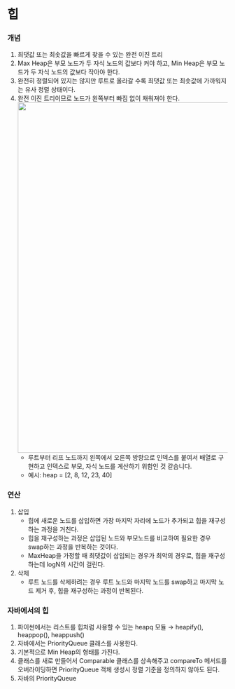 # 힙
### 개념
1. 최댓값 또는 최솟값을 빠르게 찾을 수 있는 완전 이진 트리
2. Max Heap은 부모 노드가 두 자식 노드의 값보다 커야 하고, Min Heap은 부모 노드가 두 자식 노드의 값보다 작아야 한다.
3. 완전히 정렬되어 있지는 않지만 루트로 올라갈 수록 최댓값 또는 최솟값에 가까워지는 유사 정렬 상태이다.
4. 완전 이진 트리이므로 노드가 왼쪽부터 빠짐 없이 채워져야 한다.
    <img src="https://github.com/lizuAg/Algorithm-high/assets/87467801/4aed46aa-b957-40a8-a252-9a880b1a9baf" width=800>
    * 루트부터 리프 노드까지 왼쪽에서 오른쪽 방향으로 인덱스를 붙여서 배열로 구현하고 인덱스로 부모, 자식 노드를 계산하기 위함인 것 같습니다.
    * 예시: heap = [2, 8, 12, 23, 40]

### 연산
1. 삽입
   - 힙에 새로운 노드를 삽입하면 가장 마지막 자리에 노드가 추가되고 힙을 재구성하는 과정을 거친다.
   - 힙을 재구성하는 과정은 삽입된 노드와 부모노드를 비교하여 필요한 경우 swap하는 과정을 반복하는 것이다.
   - MaxHeap을 가정할 때 최댓값이 삽입되는 경우가 최악의 경우로, 힙을 재구성하는데 logN의 시간이 걸린다.
2. 삭제
   - 루트 노드를 삭제하려는 경우 루트 노드와 마지막 노드를 swap하고 마지막 노드 제거 후, 힙을 재구성하는 과정이 반복된다.

### 자바에서의 힙
1. 파이썬에서는 리스트를 힙처럼 사용할 수 있는 heapq 모듈 → heapify(), heappop(), heappush()
2. 자바에서는 PriorityQueue 클래스를 사용한다.
3. 기본적으로 Min Heap의 형태를 가진다.
4. 클래스를 새로 만들어서 Comparable 클래스를 상속해주고 compareTo 메서드를 오버라이딩하면 PriorityQueue 객체 생성시 정렬 기준을 정의하지 않아도 된다.
5. 자바의 PriorityQueue
   
